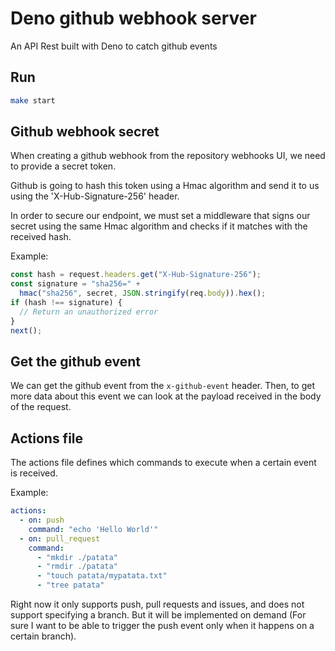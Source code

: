 # Deno github webhook server

An API Rest built with Deno to catch github events

## Run

```sh
make start
```

## Github webhook secret

When creating a github webhook from the repository webhooks UI, we need to
provide a secret token.

Github is going to hash this token using a Hmac algorithm and send it to us
using the 'X-Hub-Signature-256' header.

In order to secure our endpoint, we must set a middleware that signs our secret
using the same Hmac algorithm and checks if it matches with the received hash.

Example:

```typescript
const hash = request.headers.get("X-Hub-Signature-256");
const signature = "sha256=" +
  hmac("sha256", secret, JSON.stringify(req.body)).hex();
if (hash !== signature) {
  // Return an unauthorized error
}
next();
```

## Get the github event

We can get the github event from the `x-github-event` header. Then, to get more
data about this event we can look at the payload received in the body of the
request.

## Actions file

The actions file defines which commands to execute when a certain event is
received.

Example:

```yaml
actions:
  - on: push
    command: "echo 'Hello World'"
  - on: pull_request
    command: 
      - "mkdir ./patata"
      - "rmdir ./patata"
      - "touch patata/mypatata.txt"
      - "tree patata"
```

Right now it only supports push, pull requests and issues, and does not support
specifying a branch. But it will be implemented on demand (For sure I want to be
able to trigger the push event only when it happens on a certain branch).
